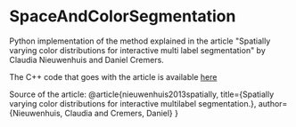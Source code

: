 # SpaceAndColorSegmentation

Python implementation of the method explained in the article "Spatially varying color distributions for interactive multi label segmentation" by Claudia Nieuwenhuis and Daniel Cremers.

The C++ code that goes with the article is available [here](http://www1.icsi.berkeley.edu/~cnieuwe/code/multisegpub.zip)

Source of the article:
@article{nieuwenhuis2013spatially,
  title={Spatially varying color distributions for interactive multilabel segmentation.},
  author={Nieuwenhuis, Claudia and Cremers, Daniel}
}
